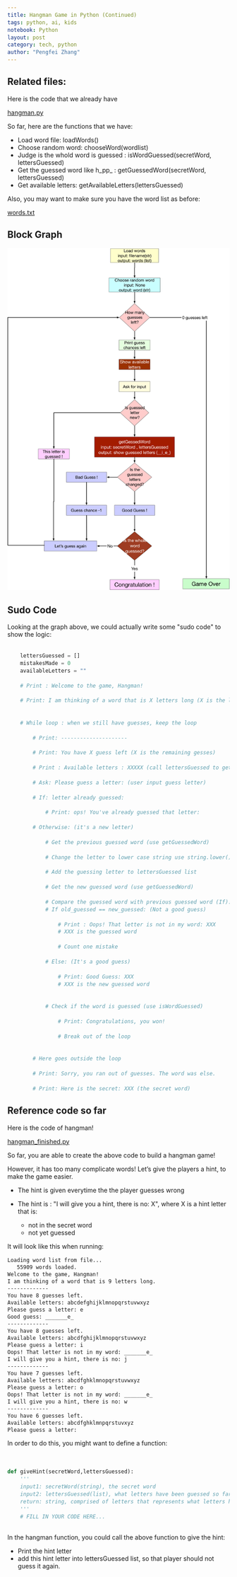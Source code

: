 ```yaml
---
title: Hangman Game in Python (Continued)
tags: python, ai, kids
notebook: Python
layout: post
category: tech, python
author: "Pengfei Zhang"
---
```


## Related files:

Here is the code that we already have

[hangman.py](https://github.com/ZionPF/python_class/blob/master/hangman/hangman_half.py?raw=true)

So far, here are the functions that we have:

* Load word file: loadWords()
* Choose random word: chooseWord(wordlist)
* Judge is the whold word is guessed : isWordGuessed(secretWord, lettersGuessed)
* Get the guessed word like h_pp\_ : getGuessedWord(secretWord, lettersGuessed)
* Get available letters: getAvailableLetters(lettersGuessed)

Also, you may want to make sure you have the word list as before:

[words.txt](https://github.com/ZionPF/python_class/blob/master/hangman/words.txt?raw=true)



## Block Graph

![graph](https://github.com/ZionPF/python_class/blob/master/hangman/hangman.png?raw=true)



## Sudo Code

Looking at the graph above, we could actually write some "sudo code" to show the logic:

```python

    lettersGuessed = []
    mistakesMade = 0
    availableLetters = ""
    
    # Print : Welcome to the game, Hangman!

    # Print: I am thinking of a word that is X letters long (X is the lenth)


    # While loop : when we still have guesses, keep the loop

        # Print: ---------------------
        
        # Print: You have X guess left (X is the remaining gesses)

        # Print : Available letters : XXXXX (call lettersGuessed to get them)
        
        # Ask: Please guess a letter: (user input guess letter)

        # If: letter already guessed:

            # Print: ops! You've already guessed that letter:

        # Otherwise: (it's a new letter)

            # Get the previous guessed word (use getGuessedWord)

            # Change the letter to lower case string use string.lower()

            # Add the guessing letter to lettersGuessed list

            # Get the new guessed word (use getGuessedWord)

            # Compare the guessed word with previous guessed word (If):
            # If old_guessed == new_guessed: (Not a good guess)
            
                # Print : Oops! That letter is not in my word: XXX
                # XXX is the guessed word

                # Count one mistake

            # Else: (It's a good guess)

                # Print: Good Guess: XXX
                # XXX is the new guessed word
                

            # Check if the word is guessed (use isWordGuessed)

                # Print: Congratulations, you won!

                # Break out of the loop 
    

        # Here goes outside the loop

        # Print: Sorry, you ran out of guesses. The word was else.

        # Print: Here is the secret: XXX (the secret word)


```

## Reference code so far

Here is the code of hangman!

[hangman_finished.py](https://github.com/ZionPF/python_class/blob/master/hangman/hangman_1.py?raw=true)



So far, you are able to create the above code to build a hangman game!

However, it has too many complicate words! Let’s give the players a hint, to make the game easier.

* The hint is given everytime the the player guesses wrong

* The hint is : "I will give you a hint, there is no: X", where X is a hint letter that is:

  * not in the secret word
  * not yet guessed

It will look like this when running:

```
Loading word list from file...
   55909 words loaded.
Welcome to the game, Hangman!
I am thinking of a word that is 9 letters long.
-------------
You have 8 guesses left.
Available letters: abcdefghijklmnopqrstuvwxyz
Please guess a letter: e
Good guess: _______e_
-------------
You have 8 guesses left.
Available letters: abcdfghijklmnopqrstuvwxyz
Please guess a letter: i
Oops! That letter is not in my word: _______e_
I will give you a hint, there is no: j
-------------
You have 7 guesses left.
Available letters: abcdfghklmnopqrstuvwxyz
Please guess a letter: o
Oops! That letter is not in my word: _______e_
I will give you a hint, there is no: w
-------------
You have 6 guesses left.
Available letters: abcdfghklmnpqrstuvxyz
Please guess a letter: 

```

In order to do this, you might want to define a function:

```python


def giveHint(secretWord,lettersGuessed):
    '''
    input1: secretWord(string), the secret word
    input2: lettersGuessed(list), what letters have been guessed so far
    return: string, comprised of letters that represents what letters have notyet been guessed.
    '''
    # FILL IN YOUR CODE HERE...
        
```


In the hangman function, you could call the above function to give the hint:



* Print the hint letter
* add this hint letter into lettersGuessed list, so that player should not guess it again.